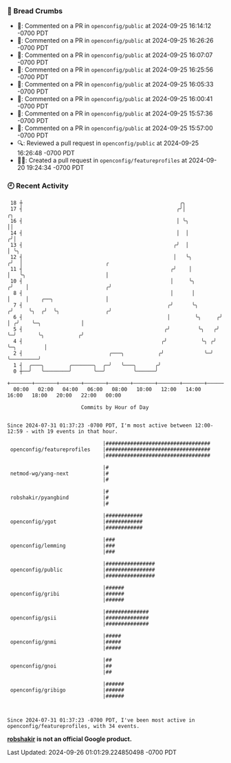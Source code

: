 ### 🍞 Bread Crumbs

 * 💬: Commented on a PR in  `openconfig/public` at 2024-09-25 16:14:12 -0700 PDT
 * 💬: Commented on a PR in  `openconfig/public` at 2024-09-25 16:26:26 -0700 PDT
 * 💬: Commented on a PR in  `openconfig/public` at 2024-09-25 16:07:07 -0700 PDT
 * 💬: Commented on a PR in  `openconfig/public` at 2024-09-25 16:25:56 -0700 PDT
 * 💬: Commented on a PR in  `openconfig/public` at 2024-09-25 16:05:33 -0700 PDT
 * 💬: Commented on a PR in  `openconfig/public` at 2024-09-25 16:00:41 -0700 PDT
 * 💬: Commented on a PR in  `openconfig/public` at 2024-09-25 15:57:36 -0700 PDT
 * 💬: Commented on a PR in  `openconfig/public` at 2024-09-25 15:57:00 -0700 PDT
 * 🔍: Reviewed a pull request in  `openconfig/public` at 2024-09-25 16:26:48 -0700 PDT
 * ✍🏼: Created a pull request in `openconfig/featureprofiles` at 2024-09-20 19:24:34 -0700 PDT

### 🕘 Recent Activity
```
 18 ┼                                                   ╭╮
 17 ┤                                                  ╭╯│               ╭╮
 16 ┤                                                  │ ╰╮              ││
 14 ┤                                                  │  │             ╭╯│
 13 ┤                                                 ╭╯  │             │ ╰╮
 12 ┤                                                 │   ╰╮           ╭╯  │                           ╭
 11 ┤                                                ╭╯    │           │   ╰╮                          │
 10 ┤                                                │     ╰╮         ╭╯    │                         ╭╯
  8 ┤                                                │      │         │     │    ╭──╮                 │
  7 ┤                                               ╭╯      ╰╮       ╭╯     ╰╮  ╭╯  ╰╮               ╭╯
  6 ┤                                               │        ╰╮     ╭╯       │ ╭╯    ╰─╮             │
  5 ┤                                              ╭╯         ╰╮   ╭╯        ╰─╯       ╰╮           ╭╯
  4 ┤                                             ╭╯           ╰╮ ╭╯                    ╰─╮         │
  2 ┤                            ╭───╮           ╭╯             ╰─╯                       ╰─────────╯
  1 ┤  ╭───╮        ╭───────╮  ╭─╯   ╰───╮      ╭╯
  0 ┼──╯   ╰────────╯       ╰──╯         ╰──────╯
    +───────+───────+───────+───────+───────+───────+───────+───────+───────+───────+───────+───────+────
  00:00   02:00   04:00   06:00   08:00   10:00   12:00   14:00   16:00   18:00   20:00   22:00   00:00   

						Commits by Hour of Day


Since 2024-07-31 01:37:23 -0700 PDT, I'm most active between 12:00-12:59 - with 19 events in that hour.

```



```
                               |##################################
 openconfig/featureprofiles    |##################################
                               |##################################

                               |#
 netmod-wg/yang-next           |#
                               |#

                               |#
 robshakir/pyangbind           |#
                               |#

                               |############
 openconfig/ygot               |############
                               |############

                               |###
 openconfig/lemming            |###
                               |###

                               |################
 openconfig/public             |################
                               |################

                               |######
 openconfig/gribi              |######
                               |######

                               |##############
 openconfig/gsii               |##############
                               |##############

                               |#####
 openconfig/gnmi               |#####
                               |#####

                               |##
 openconfig/gnoi               |##
                               |##

                               |######
 openconfig/gribigo            |######
                               |######



Since 2024-07-31 01:37:23 -0700 PDT, I've been most active in openconfig/featureprofiles, with 34 events.

```
**[robshakir](mailto:robjs@google.com) is not an official Google product.**  


Last Updated: 2024-09-26 01:01:29.224850498 -0700 PDT
